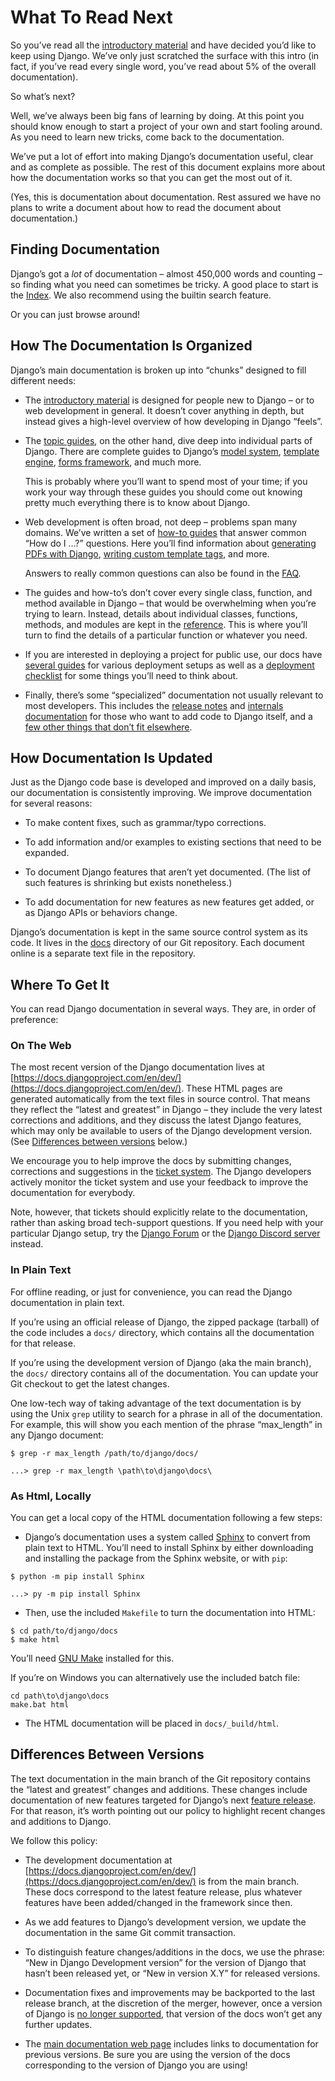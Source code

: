 # What To Read Next

So you’ve read all the [introductory material](https://docs.djangoproject.com/en/5.2/) and have decided you’d like to keep using Django. We’ve only just scratched the surface with this intro (in fact, if you’ve read every single word, you’ve read about 5% of the overall documentation).

So what’s next?

Well, we’ve always been big fans of learning by doing. At this point you should know enough to start a project of your own and start fooling around. As you need to learn new tricks, come back to the documentation.

We’ve put a lot of effort into making Django’s documentation useful, clear and as complete as possible. The rest of this document explains more about how the documentation works so that you can get the most out of it.

(Yes, this is documentation about documentation. Rest assured we have no plans to write a document about how to read the document about documentation.)

## Finding Documentation

Django’s got a *lot* of documentation – almost 450,000 words and counting – so finding what you need can sometimes be tricky. A good place to start is the [Index](https://docs.djangoproject.com/en/5.2/genindex/). We also recommend using the builtin search feature.

Or you can just browse around!

## How The Documentation Is Organized

Django’s main documentation is broken up into “chunks” designed to fill different needs:

*   The [introductory material](https://docs.djangoproject.com/en/5.2/) is designed for people new to Django – or to web development in general. It doesn’t cover anything in depth, but instead gives a high-level overview of how developing in Django “feels”.

*   The [topic guides](https://docs.djangoproject.com/en/5.2/topics/), on the other hand, dive deep into individual parts of Django. There are complete guides to Django’s [model system](https://docs.djangoproject.com/en/5.2/topics/db/), [template engine](https://docs.djangoproject.com/en/5.2/topics/templates/), [forms framework](https://docs.djangoproject.com/en/5.2/topics/forms/), and much more.

    This is probably where you’ll want to spend most of your time; if you work your way through these guides you should come out knowing pretty much everything there is to know about Django.

*   Web development is often broad, not deep – problems span many domains. We’ve written a set of [how-to guides](https://docs.djangoproject.com/en/5.2/howto/) that answer common “How do I …?” questions. Here you’ll find information about [generating PDFs with Django](https://docs.djangoproject.com/en/5.2/howto/outputting-pdf/), [writing custom template tags](https://docs.djangoproject.com/en/5.2/howto/custom-template-tags/), and more.

    Answers to really common questions can also be found in the [FAQ](https://docs.djangoproject.com/en/5.2/faq/).

*   The guides and how-to’s don’t cover every single class, function, and method available in Django – that would be overwhelming when you’re trying to learn. Instead, details about individual classes, functions, methods, and modules are kept in the [reference](https://docs.djangoproject.com/en/5.2/ref/). This is where you’ll turn to find the details of a particular function or whatever you need.

*   If you are interested in deploying a project for public use, our docs have [several guides](https://docs.djangoproject.com/en/5.2/howto/deployment/) for various deployment setups as well as a [deployment checklist](https://docs.djangoproject.com/en/5.2/howto/deployment/checklist/) for some things you’ll need to think about.

*   Finally, there’s some “specialized” documentation not usually relevant to most developers. This includes the [release notes](https://docs.djangoproject.com/en/5.2/releases/) and [internals documentation](https://docs.djangoproject.com/en/5.2/internals/) for those who want to add code to Django itself, and a [few other things that don’t fit elsewhere](https://docs.djangoproject.com/en/5.2/misc/).

## How Documentation Is Updated

Just as the Django code base is developed and improved on a daily basis, our documentation is consistently improving. We improve documentation for several reasons:

*   To make content fixes, such as grammar/typo corrections.

*   To add information and/or examples to existing sections that need to be expanded.

*   To document Django features that aren’t yet documented. (The list of such features is shrinking but exists nonetheless.)

*   To add documentation for new features as new features get added, or as Django APIs or behaviors change.

Django’s documentation is kept in the same source control system as its code. It lives in the [docs](https://github.com/django/django/blob/main/docs) directory of our Git repository. Each document online is a separate text file in the repository.

## Where To Get It

You can read Django documentation in several ways. They are, in order of preference:

### On The Web

The most recent version of the Django documentation lives at [https://docs.djangoproject.com/en/dev/](https://docs.djangoproject.com/en/dev/). These HTML pages are generated automatically from the text files in source control. That means they reflect the “latest and greatest” in Django – they include the very latest corrections and additions, and they discuss the latest Django features, which may only be available to users of the Django development version. (See [Differences between versions](https://docs.djangoproject.com/en/5.2/intro/whatsnext/#differences-between-versions) below.)

We encourage you to help improve the docs by submitting changes, corrections and suggestions in the [ticket system](https://code.djangoproject.com/). The Django developers actively monitor the ticket system and use your feedback to improve the documentation for everybody.

Note, however, that tickets should explicitly relate to the documentation, rather than asking broad tech-support questions. If you need help with your particular Django setup, try the [Django Forum](https://forum.djangoproject.com/) or the [Django Discord server](https://chat.djangoproject.com) instead.

### In Plain Text

For offline reading, or just for convenience, you can read the Django documentation in plain text.

If you’re using an official release of Django, the zipped package (tarball) of the code includes a `docs/` directory, which contains all the documentation for that release.

If you’re using the development version of Django (aka the main branch), the `docs/` directory contains all of the documentation. You can update your Git checkout to get the latest changes.

One low-tech way of taking advantage of the text documentation is by using the Unix `grep` utility to search for a phrase in all of the documentation. For example, this will show you each mention of the phrase “max_length” in any Django document:

```
$ grep -r max_length /path/to/django/docs/
```

```
...> grep -r max_length \path\to\django\docs\
```

### As Html, Locally

You can get a local copy of the HTML documentation following a few steps:

*   Django’s documentation uses a system called [Sphinx](https://www.sphinx-doc.org/) to convert from plain text to HTML. You’ll need to install Sphinx by either downloading and installing the package from the Sphinx website, or with `pip`:

```
$ python -m pip install Sphinx
```

```
...> py -m pip install Sphinx
```

*   Then, use the included `Makefile` to turn the documentation into HTML:

```
$ cd path/to/django/docs
$ make html
```

You’ll need [GNU Make](https://www.gnu.org/software/make/) installed for this.

If you’re on Windows you can alternatively use the included batch file:

```
cd path\to\django\docs
make.bat html
```

*   The HTML documentation will be placed in `docs/_build/html`.

## Differences Between Versions

The text documentation in the main branch of the Git repository contains the “latest and greatest” changes and additions. These changes include documentation of new features targeted for Django’s next [feature release](https://docs.djangoproject.com/en/5.2/internals/release-process/#term-Feature-release). For that reason, it’s worth pointing out our policy to highlight recent changes and additions to Django.

We follow this policy:

*   The development documentation at [https://docs.djangoproject.com/en/dev/](https://docs.djangoproject.com/en/dev/) is from the main branch. These docs correspond to the latest feature release, plus whatever features have been added/changed in the framework since then.

*   As we add features to Django’s development version, we update the documentation in the same Git commit transaction.

*   To distinguish feature changes/additions in the docs, we use the phrase: “New in Django Development version” for the version of Django that hasn’t been released yet, or “New in version X.Y” for released versions.

*   Documentation fixes and improvements may be backported to the last release branch, at the discretion of the merger, however, once a version of Django is [no longer supported](https://docs.djangoproject.com/en/5.2/internals/release-process/#supported-versions-policy), that version of the docs won’t get any further updates.

*   The [main documentation web page](https://docs.djangoproject.com/en/dev/) includes links to documentation for previous versions. Be sure you are using the version of the docs corresponding to the version of Django you are using!